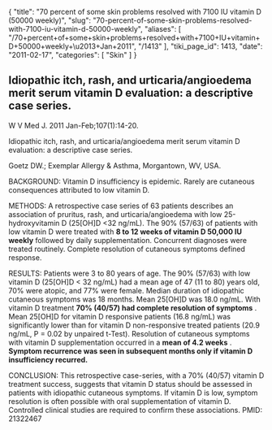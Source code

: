{
  "title": "70 percent of some skin problems resolved with 7100 IU vitamin D (50000 weekly)",
  "slug": "70-percent-of-some-skin-problems-resolved-with-7100-iu-vitamin-d-50000-weekly",
  "aliases": [
    "/70+percent+of+some+skin+problems+resolved+with+7100+IU+vitamin+D+50000+weekly+\u2013+Jan+2011",
    "/1413"
  ],
  "tiki_page_id": 1413,
  "date": "2011-02-17",
  "categories": [
    "Skin"
  ]
}


## Idiopathic itch, rash, and urticaria/angioedema merit serum vitamin D evaluation: a descriptive case series.

W V Med J. 2011 Jan-Feb;107(1):14-20.

Idiopathic itch, rash, and urticaria/angioedema merit serum vitamin D evaluation: a descriptive case series.

Goetz DW.; Exemplar Allergy & Asthma, Morgantown, WV, USA.

BACKGROUND: Vitamin D insufficiency is epidemic. Rarely are cutaneous consequences attributed to low vitamin D.

METHODS: A retrospective case series of 63 patients describes an association of pruritus, rash, and urticaria/angioedema with low 25-hydroxyvitamin D (25<span>[OH]</span>D <32 ng/mL). The 90% (57/63) of patients with low vitamin D were treated with  **8 to 12 weeks of vitamin D 50,000 IU weekly**  followed by daily supplementation. Concurrent diagnoses were treated routinely. Complete resolution of cutaneous symptoms defined response.

RESULTS: Patients were 3 to 80 years of age. The 90% (57/63) with low vitamin D (25<span>[OH]</span>D < 32 ng/mL) had a mean age of 47 (11 to 80) years old, 70% were atopic, and 77% were female. Median duration of idiopathic cutaneous symptoms was 18 months. Mean 25<span>[OH]</span>D was 18.0 ng/mL. With vitamin D treatment  **70% (40/57) had complete resolution of symptoms** . Mean 25<span>[OH]</span>D for vitamin D responsive patients (16.8 ng/mL) was significantly lower than for vitamin D non-responsive treated patients (20.9 ng/mL, P = 0.02 by unpaired t-Test). Resolution of cutaneous symptoms with vitamin D supplementation occurred in a  **mean of 4.2 weeks** .  **Symptom recurrence was seen in subsequent months only if vitamin D insufficiency recurred.** 

CONCLUSION: This retrospective case-series, with a 70% (40/57) vitamin D treatment success, suggests that vitamin D status should be assessed in patients with idiopathic cutaneous symptoms. If vitamin D is low, symptom resolution is often possible with oral supplementation of vitamin D. Controlled clinical studies are required to confirm these associations. PMID: 21322467 
